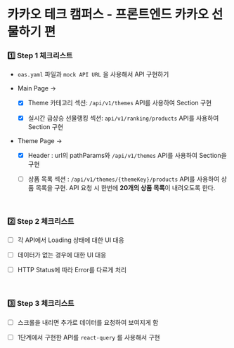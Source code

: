 <h1> 카카오 테크 캠퍼스 - 프론트엔드 카카오 선물하기 편 </h1>

<h3>1️⃣ Step 1 체크리스트</h3>

- `oas.yaml` 파일과 `mock API URL` 을 사용해서 API 구현하기

- Main Page → 

  - [x] Theme 카테고리 섹션: `/api/v1/themes` API를 사용하여 Section 구현

  - [x] 실시간 급상승 선물랭킹 섹션: `api/v1/ranking/products` API를 사용하여 Section 구현
 
- Theme Page → 

  - [x] Header : url의 pathParams와 `/api/v1/themes` API를 사용하여 Section을 구현

  - [ ] 상품 목록 섹션 : `/api/v1/themes/{themeKey}/products` API를 사용하여 상품 목록을 구현. API 요청 시 한번에 <b>20개의 상품 목록</b>이 내려오도록 한다.

<br>

<h3>2️⃣ Step 2 체크리스트</h3>

- [ ] 각 API에서 Loading 상태에 대한 UI 대응

- [ ] 데이터가 없는 경우에 대한 UI 대응

- [ ] HTTP Status에 따라 Error를 다르게 처리

<br>

<h3>3️⃣ Step 3 체크리스트</h3>

- [ ] 스크롤을 내리면 추가로 데이터를 요청하여 보여지게 함

- [ ] 1단계에서 구현한 API를 `react-query` 를 사용해서 구현